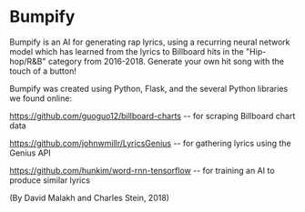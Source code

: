 # Bumpify
Bumpify is an AI for generating rap lyrics, using a recurring neural network model which has learned from the lyrics to Billboard hits in the "Hip-hop/R&B" category from 2016-2018. Generate your own hit song with the touch of a button!


Bumpify was created using Python, Flask, and the several Python libraries we found online:

https://github.com/guoguo12/billboard-charts -- for scraping Billboard chart data

https://github.com/johnwmillr/LyricsGenius -- for gathering lyrics using the Genius API

https://github.com/hunkim/word-rnn-tensorflow -- for training an AI to produce similar lyrics

(By David Malakh and Charles Stein, 2018)
